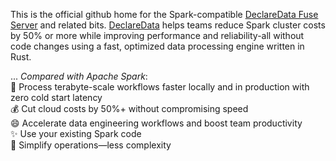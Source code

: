 
This is the official github home for the Spark-compatible [DeclareData Fuse Server](https://github.com/declaredata/fuse_python) and related bits. [DeclareData](https://declaredata.com) helps teams reduce Spark cluster costs by 50% or more while improving performance and reliability-all without code changes using a fast, optimized data processing engine written in Rust.

... *Compared with Apache Spark*: \
🚀 Process terabyte-scale workflows faster locally and in production with zero cold start latency \
💰 Cut cloud costs by 50%+ without compromising speed \
😄 Accelerate data engineering workflows and boost team productivity \
✨ Use your existing Spark code \
💫 Simplify operations—less complexity
